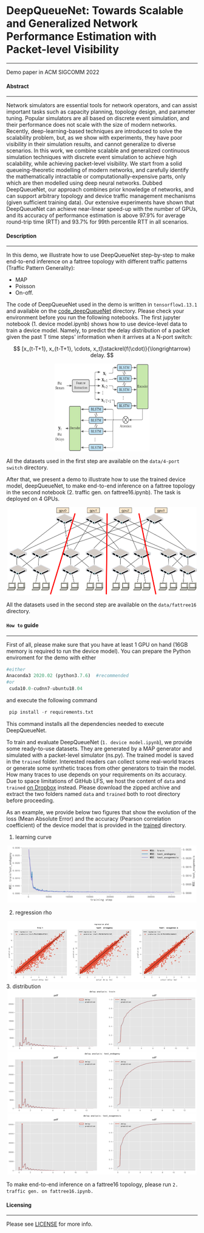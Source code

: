 # DeepQueueNet: Towards Scalable and Generalized Network Performance Estimation with Packet-level Visibility
---

Demo paper in ACM SIGCOMM 2022


#### Abstract 
---
Network simulators are essential tools for network operators, and can assist important tasks such as capacity planning, topology design, and parameter tuning. Popular simulators are all based on discrete event simulation, and their performance does not scale with the size of modern networks. Recently, deep-learning-based techniques are introduced to solve the scalability problem, but, as we show with experiments, they have poor visibility in their simulation results, and cannot generalize to diverse scenarios. In this work, we combine scalable and generalized continuous simulation techniques with discrete event simulation to achieve high scalability, while achieving packet-level visibility. We start from a solid queueing-theoretic modelling of modern networks, and carefully identify the mathematically intractable or computationally-expensive parts, only which are then modelled using deep neural networks. Dubbed DeepQueueNet, our approach combines prior knowledge of networks, and can support arbitrary topology and device traffic management mechanisms (given sufficient training data). Our extensive experiments have shown that DeepQueueNet can achieve near-linear speed-up with the number of GPUs, and its accuracy of performance estimation is above 97.9% for average round-trip time (RTT) and 93.7% for 99th percentile RTT in all scenarios.


#### Description
---
In this demo, we illustrate how to use DeepQueueNet step-by-step to make end-to-end inference on a fattree topology with different traffic patterns (Traffic Pattern Generality):
- MAP
- Poisson
- On-off. 

The code of DeepQueueNet   used in the demo is  written in `tensorflow1.13.1` and  available on the [code_deepQueueNet](./code_deepQueueNet) directory.   Please check your environment before you run the following notebooks.  The first jupyter notebook (1. device model.ipynb) shows how to use device-level data to train a device model.  Namely, to predict the delay distribution of a packet given the past T time steps' information when it arrives at a N-port switch:

$$
[x_{t-T+1}, x_{t-T+1}, \cdots, x_t]\stackrel{f(\cdot)}{\longrightarrow} delay.
$$

<div align="center">
<img src="./assets/nodearch.png" alt="device_node"  width="250" height="230">
</div>

All the datasets used in the first step are available on the `data/4-port switch`  directory. 

After that, we present a demo to illustrate how to use the trained device model, deepQueueNet, to make end-to-end inference on a fattree topology in the second notebook (2. traffic gen. on fattree16.ipynb). The task is deployed on 4 GPUs. 


<div align="center">
<img src="./assets/deploy.png" alt="deplo"  width="500" height="230">
</div>

All the datasets used in the second step are available on the `data/fattree16`  directory. 




#### `How to` guide
---
First of all, please make sure that you have at least 1 GPU on hand (16GB memory is required to run the device model). You can prepare the Python enviroment for the demo with either
```python
#either
Anaconda3 2020.02 (python3.7.6)  #recommended
#or 
 cuda10.0-cudnn7-ubuntu18.04
```   
and execute the following command
```python
 pip install -r requirements.txt
```
This command installs all the dependencies needed to execute DeepQueueNet.


To train and evaluate DeepQueueNet (`1. device model.ipynb`),  we provide some ready-to-use datasets. They are generated by a MAP generator and  simulated with a packet-level simulator (ns.py). The trained model is saved in the `trained` folder.  Interested readers can collect some real-world traces or generate some synthetic traces from other generators to train the model.  How many traces to use depends on your requirements on its accuracy. Due to space limitations of GitHub LFS, we host the content of `data` and `trained` [on Dropbox](https://www.dropbox.com/s/q56sx4hxe93n4g5/DeepQueueNet-dataset.zip?dl=0) instead. Please download the zipped archive and extract the two folders named `data` and `trained` both to root directory before proceeding.

As an example, we provide below two figures that show the evolution of the loss (Mean Absolute Error) and the accuracy (Pearson correlation coefficient) of the device model that is provided in the [trained](./trained) directory.

1. learning curve

<div align="center">
<img src="./assets/learning_curve.png" alt="learning_curve"  width="500" height="150">
</div>

2. regression rho

<div align="center">
<img src="./assets/regression.png" alt="rho"  width="500" height="160">
</div>
3. distribution

<div align="center">
<img src="./assets/train.png" alt="dist_train"  width="500" height="160">
</div>
<div align="center">
<img src="./assets/test_endogeny.png" alt="dist_test1"  width="500" height="160">
</div>
<div align="center">
<img src="./assets/test_exogenesis.png" alt="dist_test2"  width="500" height="160">
</div>

To make end-to-end inference on a fattree16 topology, please run  `2. traffic gen. on fattree16.ipynb.`  


#### Licensing
---
Please see [LICENSE](./LICENSE.txt) for more info.
